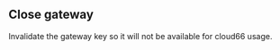 <!-- post: -->


## Close gateway

Invalidate the gateway key so it will not be available for cloud66 usage.
